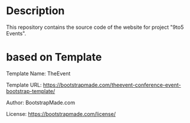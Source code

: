 # Description
This repository contains the source code of the website for project "9to5 Events".

# based on Template

Template Name: TheEvent

Template URL: https://bootstrapmade.com/theevent-conference-event-bootstrap-template/

Author: BootstrapMade.com

License: https://bootstrapmade.com/license/
